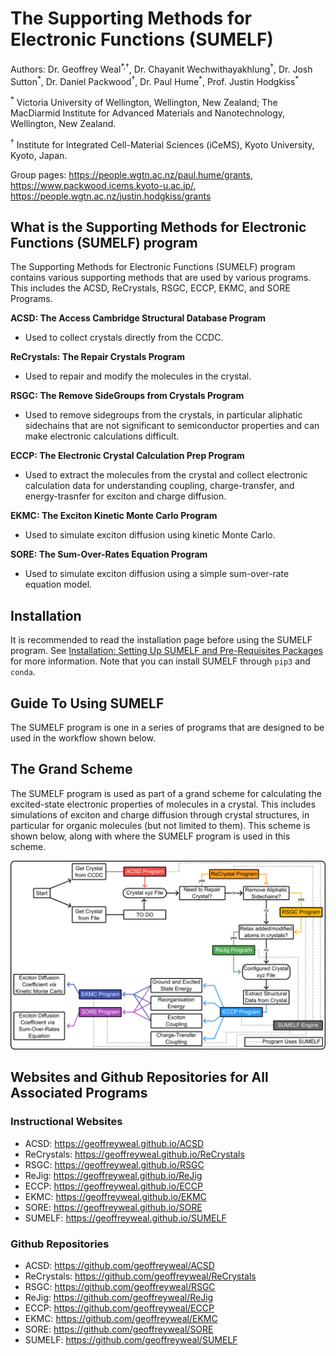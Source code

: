 # The Supporting Methods for Electronic Functions (SUMELF)

Authors: Dr. Geoffrey Weal<sup>\*,†</sup>, Dr. Chayanit Wechwithayakhlung<sup>†</sup>, Dr. Josh Sutton<sup>\*</sup>, Dr. Daniel Packwood<sup>†</sup>, Dr. Paul Hume<sup>\*</sup>, Prof. Justin Hodgkiss<sup>\*</sup>

<sup>\*</sup> Victoria University of Wellington, Wellington, New Zealand; The MacDiarmid Institute for Advanced Materials and Nanotechnology, Wellington, New Zealand. 

<sup>†</sup> Institute for Integrated Cell-Material Sciences (iCeMS), Kyoto University, Kyoto, Japan.

Group pages: https://people.wgtn.ac.nz/paul.hume/grants, https://www.packwood.icems.kyoto-u.ac.jp/, https://people.wgtn.ac.nz/justin.hodgkiss/grants


## What is the Supporting Methods for Electronic Functions (SUMELF) program

The Supporting Methods for Electronic Functions (SUMELF) program contains various supporting methods that are used by various programs. This includes the ACSD, ReCrystals, RSGC, ECCP, EKMC, and SORE Programs. 


**ACSD: The Access Cambridge Structural Database Program**

* Used to collect crystals directly from the CCDC. 


**ReCrystals: The Repair Crystals Program**

* Used to repair and modify the molecules in the crystal.


**RSGC: The Remove SideGroups from Crystals Program**

* Used to remove sidegroups from the crystals, in particular aliphatic sidechains that are not significant to semiconductor properties and can make electronic calculations difficult. 


**ECCP: The Electronic Crystal Calculation Prep Program**

* Used to extract the molecules from the crystal and collect electronic calculation data for understanding coupling, charge-transfer, and energy-trasnfer for exciton and charge diffusion.


**EKMC: The Exciton Kinetic Monte Carlo Program**

* Used to simulate exciton diffusion using kinetic Monte Carlo.


**SORE: The Sum-Over-Rates Equation Program**

* Used to simulate exciton diffusion using a simple sum-over-rate equation model. 

## Installation

It is recommended to read the installation page before using the SUMELF program. See [Installation: Setting Up SUMELF and Pre-Requisites Packages](https://geoffreyweal.github.io/SUMELF/Installation) for more information. Note that you can install SUMELF through ``pip3`` and ``conda``. 

## Guide To Using SUMELF

The SUMELF program is one in a series of programs that are designed to be used in the workflow shown below. 

## The Grand Scheme

The SUMELF program is used as part of a grand scheme for calculating the excited-state electronic properties of molecules in a crystal. This includes simulations of exciton and charge diffusion through crystal structures, in particular for organic molecules (but not limited to them). This scheme is shown below, along with where the SUMELF program is used in this scheme. 

<img alt="Schematic of Grand Scheme" src="Documentation/docs/Shared_Images/Grand_Scheme/Grand_Scheme.png" />

## Websites and Github Repositories for All Associated Programs

### Instructional Websites

* ACSD: https://geoffreyweal.github.io/ACSD
* ReCrystals: https://geoffreyweal.github.io/ReCrystals
* RSGC: https://geoffreyweal.github.io/RSGC
* ReJig: https://geoffreyweal.github.io/ReJig
* ECCP: https://geoffreyweal.github.io/ECCP
* EKMC: https://geoffreyweal.github.io/EKMC
* SORE: https://geoffreyweal.github.io/SORE
* SUMELF: https://geoffreyweal.github.io/SUMELF

### Github Repositories

* ACSD: https://github.com/geoffreyweal/ACSD
* ReCrystals: https://github.com/geoffreyweal/ReCrystals
* RSGC: https://github.com/geoffreyweal/RSGC
* ReJig: https://github.com/geoffreyweal/ReJig
* ECCP: https://github.com/geoffreyweal/ECCP
* EKMC: https://github.com/geoffreyweal/EKMC
* SORE: https://github.com/geoffreyweal/SORE
* SUMELF: https://github.com/geoffreyweal/SUMELF



